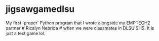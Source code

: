 # jigsawgamedlsu
My first 'proper' Python program that I wrote alongside my EMPTECH2 partner # Ricalyn Nebrida # when we were classmates in DLSU SHS. It is just a text game lol.
